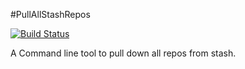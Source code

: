 #PullAllStashRepos

[![Build Status](https://travis-ci.org/rust-lang/rustc-serialize.svg?branch=master)](https://travis-ci.org/rust-lang/rustc-serialize)

A Command line tool to pull down all repos from stash. 
